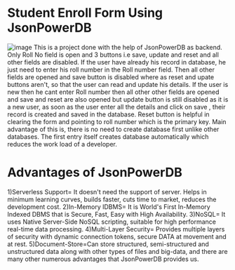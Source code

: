 # Student Enroll Form Using JsonPowerDB
![image](https://github.com/BvsJashwanth/StudentEnrollForm/assets/117766706/afa1d8b7-2fef-4d39-bd5d-73f73d311c44)
This is a project done with the help of JsonPowerDB as backend. Only Roll No field is open and 3 buttons i.e save, update and reset and all other fields are disabled. 
If the user have already his record in database, he just need to enter his roll number in the Roll number field. Then all other fields are opened and save button is disabled where as reset and upate buttons aren't, so that the user can read and update his details. 
If the user is new then he cant enter Roll number then all other other fields are opened and save and reset are also opened but update button is still disabled as it is a new user, as soon as the user enter all the details and click on save , their record is created and saved in the database.
Reset button is helpful in clearing the form and pointing to roll number which is the primary key.
Main advantage of this is, there is no need to create database first unlike other databases. The first entry itself creates database automatically which reduces the work load of a developer.

# Advantages of JsonPowerDB
1)Serverless Support= It doesn't need the support of server. Helps in minimum learning curves, builds faster, cuts time to market, reduces the development cost.
2)In-Memory IDBMS= It is World's First In-Memory Indexed DBMS that is Secure, Fast, Easy with High Availability.
3)NoSQL= It uses Native Server-Side NoSQL scripting, suitable for high performance real-time data processing.
4)Multi-Layer Security= Provides multiple layers of security with dynamic connection tokens, secure DATA at movement and at rest.
5)Document-Store=Can store structured, semi-structured and unstructured data along with other types of files and big-data, and there are many other numerous advantages that JsonPowerDB provides us.
